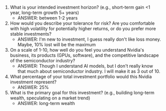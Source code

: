 1. What is your intended investment horizon? (e.g., short-term gain <1 year, long-term growth 5+ years)
	- ANSWER: between 1-2 years
2. How would you describe your tolerance for risk? Are you comfortable with high volatility for potentially higher returns, or do you prefer more stable investments?
	- ANSWER: I'm new to investment, I guess really don't like loss money. Maybe, 10% lost will be the maximum
3. On a scale of 1-10, how well do you feel you understand Nvidia's business, its products (GPUs, software), and the competitive landscape of the semiconductor industry?
	- ANSWER: Though I understand AI models, but I don't really know that much about semiconductor industry. I will make it as 3 out of 10.
4. What percentage of your total investment portfolio would this Nvidia investment represent?
	- ANSWER: 25%
5. What is the primary goal for this investment? (e.g., building long-term wealth, speculating on a market trend)
	- ANSWER: long-term wealth